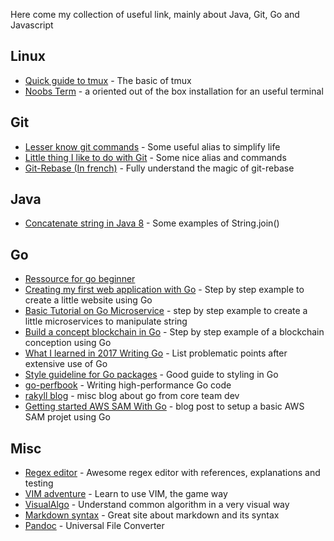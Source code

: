 Here come my collection of useful link, mainly about Java, Git, Go and Javascript

## Linux

* [Quick guide to tmux](http://www.hamvocke.com/blog/a-quick-and-easy-guide-to-tmux/) - The basic of tmux
* [Noobs Term](https://noobs-term.com/) - a oriented out of the box installation for an useful terminal

## Git

* [Lesser know git commands](https://hackernoon.com/lesser-known-git-commands-151a1918a60) - Some useful alias to simplify life
* [Little thing I like to do with Git](https://csswizardry.com/2017/05/little-things-i-like-to-do-with-git/) - Some nice alias and commands
* [Git-Rebase (In french)](https://www.miximum.fr/blog/git-rebase/) - Fully understand the magic of git-rebase

## Java

* [Concatenate string in Java 8](http://developersjournal.in/concatenate-strings-java-8/) - Some examples of String.join()

## Go

* [Ressource for go beginner](https://dave.cheney.net/resources-for-new-go-programmers)
* [Creating my first web application with Go](http://rosalita.github.io/building-a-web-app-with-go/) - Step by step example to create a little website using Go
* [Basic Tutorial on Go Microservice](https://gokit.io/examples/stringsvc.html) - step by step example to create a little microservices to manipulate string
* [Build a concept blockchain in Go](https://jeiwan.cc/posts/building-blockchain-in-go-part-1/) - Step by step example of a blockchain conception using Go
* [What I learned in 2017 Writing Go](https://www.commandercoriander.net/blog/2017/12/31/writing-go/) - List problematic points after extensive use of Go
* [Style guideline for Go packages](https://rakyll.org/style-packages/) - Good guide to styling in Go
* [go-perfbook](https://github.com/dgryski/go-perfbook) - Writing high-performance Go code
* [rakyll blog](https://rakyll.org/) - misc blog about go from core team dev
* [Getting started AWS SAM With Go](https://www.melvinvivas.com/aws-lambda-go-sam/) - blog post to setup a basic AWS SAM projet using Go

## Misc

* [Regex editor](https://regex101.com) - Awesome regex editor with references, explanations and testing
* [VIM adventure](https://vim-adventures.com/) - Learn to use VIM, the game way
* [VisualAlgo](https://visualgo.net/en) - Understand common algorithm in a very visual way
* [Markdown syntax](https://daringfireball.net/projects/markdown/syntax) - Great site about markdown and its syntax
* [Pandoc](https://pandoc.org/) - Universal File Converter
